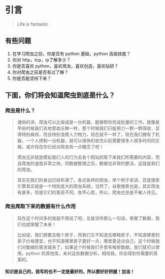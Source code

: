 # 引言

> Life is fantastic

## 有些问题

1. 在学习爬虫之前，你是否有 python 基础，python 高级技能？
2. 你对 http，tcp，ip了解多少？
3. 你是否喜欢 python，喜欢爬虫，喜欢创造，喜欢钻研？
4. 你对爬虫之前是否有过了解？
5. 你是否能坚持下来？

## 下面，你们将会知道爬虫到底是什么？

### 爬虫是什么？

> 通俗的讲，爬虫可以比喻成是一台机器，能够帮你完成批量的工作。就像是早些时候我们去地里收庄稼一样，那个时候我们只能用刀一颗一颗得收，显得特别麻烦，而且特别浪费人力物力，现在就不一样了，现在我们拥有了机器，一个人控制一台机器，就可以很快的收完以前需要很多人很多时间的庄稼。或许现在你已经对爬虫有一点概念了吧！
>
> 爬虫无非就是模拟我们人的行为去各个网站抓取下来我们所需要的内容，而且爬虫的速度非常之快，将数据整理之后，数据也非常的整洁，这就是我们的爬虫。
>
> 其实在我们的身边已经布满了，各式各样的爬虫，举个例子来讲，百度搜索引擎其实就是一个特别庞大的爬虫系统，当然了，谷歌搜索也是，其实爬虫有甚多，但是它们的善恶不同，各怀心思，所以，爬虫也总是不被人待见。

### 爬虫爬取下来的数据有什么作用

> 现在这个时间多的我就不用说了吧，总是流传那么一句话，掌握了数据，我们也就掌握了未来！
>
> 比如说，我们想要去租个房子，而我们又不知道去哪租房子，不知道哪里的房子价格便宜，也不知道哪里房子更好一点，哪里更适合自己，这个时候我们对数据的需求就来了，如果这个时候我们手里有租房数据，我们就可以使用，python 的其他库，来对这些数据分析，相信我，你会得到你需要的答案的。

#### 知识是自己的，我写的也不一定是最好的，所以要好好把握！加油！

